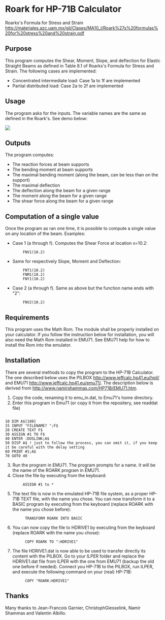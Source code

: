 # Roark for HP-71B Calculator
Roarks's Formula for Stress and Strain
http://materiales.azc.uam.mx/gjl/Clases/MA10_I/Roark%27s%20formulas%20for%20stress%20and%20strain.pdf

## Purpose

This program computes the Shear, Moment, Slope, and deflection for Elastic Straight Beams as defined in Table 8.1 of Roarks's Formula for Stress and Strain.
The following cases are implemented:

* Concentrated intermediate load: Case 1a to 1f are implemented
* Partial distributed load: Case 2a to 2f are implemented

## Usage
The program asks for the inputs. The variable names are the same as defined in the Roark's. See demo below:

![](demo.gif)

## Outputs
The program computes:
- The reaction forces at beam supports
- The bending moment at beam supports
- The maximal bending moment (along the beam, can be less than on the support)
- The maximal deflection
- The deflection along the beam for a given range
- The moment along the beam for a given range
- The shear force along the beam for a given range

## Computation of a single value
Once the program as ran one time, it is possible to compute a single value on any location of the beam.
Examples:
* Case 1 (a through f). Computes the Shear Force at location x=10.2:
 ```bas
         FNV1(10.2)
```      
* Same for respectively Slope, Moment and Deflection:
 ```bas
         FNT1(10.2)
         FNM1(10.2)   
         FNY1(10.2)
```      
* Case 2 (a through f). Same as above but the function name ends with "2":
 ```bas
         FNV2(10.2)
```      

## Requirements
This program uses the Math Rom. The module shall be properly installed on your calculator.
If you follow the instruction below for installation, you will also need the Math Rom installed in EMU71.
See EMU71 help for how to install the Rom into the emulator.

## Installation
There are several methods to copy the program to the HP-71B Calculator.
The one described below uses the PILBOX http://www.jeffcalc.hp41.eu/hpil/ and EMU71 http://www.jeffcalc.hp41.eu/emu71/.
The description below is derived from http://www.namirshammas.com/HP71B/EMU71.htm.

1. Copy the code, renaming it to emu_in.dat, to Emu71's home directory.
2. Enter this program in Emu71 (or copy it from the repositery, see readdat file)
```bas

10 DIM A$[100]
15 INPUT "FILENAME? ";F$
20 CREATE TEXT F$
30 ASSIGN #1 TO F$
40 ENTER :DOSLINK;A$
50 DISP A$ ! just to follow the process, you can omit it, if you keep it be careful with the delay setting
60 PRINT #1;A$
70 GOTO 40
```
3. Run the program in EMU71. The program prompts for a name. It will be the name of the ROARK program in EMU71.
4. Close the file by executing from the keyboard:
```bas
        ASSIGN #1 to *
```
5. The text file is now in the emulated HP-71B file system, as a proper HP-71B TEXT file, with the name you chose. You can now transform it to a BASIC program by executing from the keyboard (replace ROARK with the name you chose before):
```bas
         TRANSFORM ROARK INTO BASIC
```
6. You can now copy the file to HDRIVE1 by executing from the keyboard (replace ROARK with the name you chose):
```bas
         COPY ROARK TO ":HDRIVE1"
```
7. The file HDRIVE1.dat is now able to be used to transfer directly its content with the PILBOX. Go to your ILPER folder and replace the HDRIVE1.dat file from ILPER with the one from EMU71 (backup the old one before if needed). Connect you HP-71B to the PILBOX, run ILPER, and execute the following command on your (real) HP-71B:
```bas
         COPY "ROARK:HDRIVE1"
```
## Thanks

Many thanks to Jean-Francois Garnier, ChristophGiesselink, Namir Shammas and Valentin Albillo.
